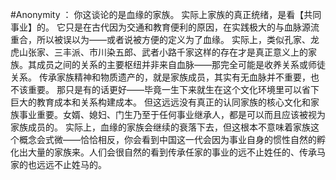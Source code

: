 #Anonymity ：
你这谈论的是血缘的家族。 实际上家族的真正统绪，是看【共同事业】的。 它只是在古代因为交通和教育便利的原因，在实践极大的与血脉源流重合，所以被误以为——或者说被方便的定义为了血缘。 实际上，类似孔家、龙虎山张家、三丰派、市川染五郎、武者小路千家这样的存在才是真正意义上的家族。其成员之间的关系的主要枢纽并非来自血脉——那完全可能是收养关系或师徒关系。 传承家族精神和物质遗产的，就是家族成员，其实有无血脉并不重要，也不该重要。 那只是有的话更好——毕竟一生下来就生在这个文化环境里可以省下巨大的教育成本和关系构建成本。 但这远远没有真正的认同家族的核心文化和家族事业重要。女婿、媳妇、门生乃至于任何事业继承人，都是可以而且应该被视为家族成员的。 实际上，血缘的家族会继续的衰落下去，但这根本不意味着家族这个概念会式微——恰恰相反，你会看到中国这一代会因为事业自身的惯性自然的孵化出大量的家族来。人们会很自然的看到传承任家的事业的远不止姓任的、传承马家的也远远不止姓马的。

  
  
